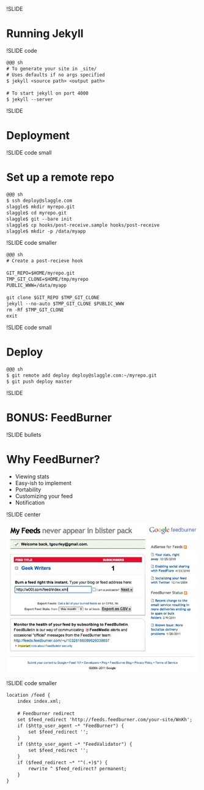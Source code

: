 !SLIDE

# Running Jekyll #

!SLIDE code

    @@@ sh
    # To generate your site in _site/
    # Uses defaults if no args specified
    $ jekyll <source path> <output path>

    # To start jekyll on port 4000
    $ jekyll --server

!SLIDE 

# Deployment #

!SLIDE code small

# Set up a remote repo #

    @@@ sh
    $ ssh deploy@slaggle.com
    slaggle$ mkdir myrepo.git
    slaggle$ cd myrepo.git
    slaggle$ git --bare init
    slaggle$ cp hooks/post-receive.sample hooks/post-receive
    slaggle$ mkdir -p /data/myapp

!SLIDE code smaller

    @@@ sh
    # Create a post-recieve hook

    GIT_REPO=$HOME/myrepo.git
    TMP_GIT_CLONE=$HOME/tmp/myrepo
    PUBLIC_WWW=/data/myapp

    git clone $GIT_REPO $TMP_GIT_CLONE
    jekyll --no-auto $TMP_GIT_CLONE $PUBLIC_WWW
    rm -Rf $TMP_GIT_CLONE
    exit

!SLIDE code small

# Deploy #

    @@@ sh
    $ git remote add deploy deploy@slaggle.com:~/myrepo.git
    $ git push deploy master

!SLIDE

# BONUS: FeedBurner #

!SLIDE bullets

# Why FeedBurner? #

* Viewing stats
* Easy-ish to implement
* Portability
* Customizing your feed
* Notification

!SLIDE center

![feedburner](feedburner.jpg) 

!SLIDE code smaller

    location /feed {
        index index.xml;

        # Feedburner redirect
        set $feed_redirect 'http://feeds.feedburner.com/your-site/WnKh';
        if ($http_user_agent ~* "FeedBurner") {
            set $feed_redirect '';
        }
        if ($http_user_agent ~* "FeedValidator") {
            set $feed_redirect '';
        }
        if ($feed_redirect ~* "^(.+)$") {
            rewrite ^ $feed_redirect? permanent;
        }
    }
